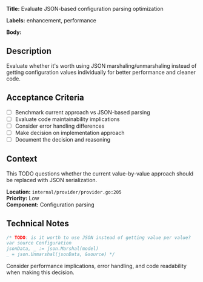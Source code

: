 **Title:** Evaluate JSON-based configuration parsing optimization

**Labels:** enhancement, performance

**Body:**
## Description

Evaluate whether it's worth using JSON marshaling/unmarshaling instead of getting configuration values individually for better performance and cleaner code.

## Acceptance Criteria

- [ ] Benchmark current approach vs JSON-based parsing
- [ ] Evaluate code maintainability implications  
- [ ] Consider error handling differences
- [ ] Make decision on implementation approach
- [ ] Document the decision and reasoning

## Context

This TODO questions whether the current value-by-value approach should be replaced with JSON serialization.

**Location:** `internal/provider/provider.go:205`  
**Priority:** Low  
**Component:** Configuration parsing

## Technical Notes

```go
/* TODO: is it worth to use JSON instead of getting value per value?
var source Configuration
jsonData, _ := json.Marshal(model)
_ = json.Unmarshal(jsonData, &source) */
```

Consider performance implications, error handling, and code readability when making this decision.